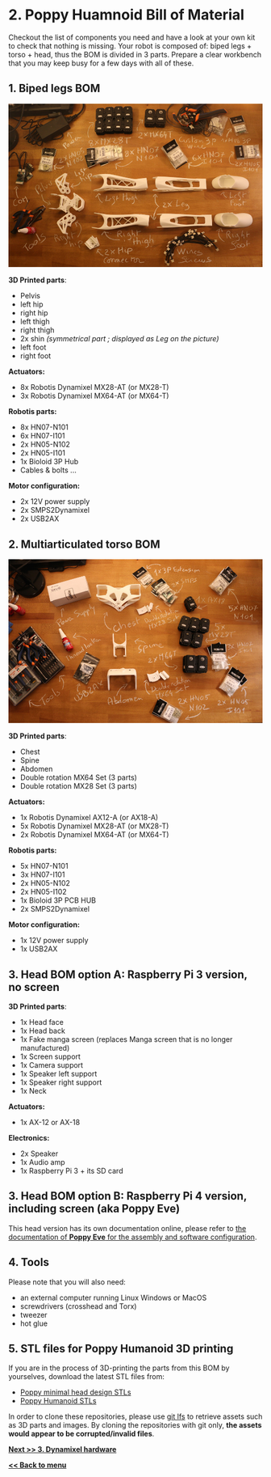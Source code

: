 # 2. Poppy Huamnoid Bill of Material

Checkout the list of components you need and have a look at your own kit to check that nothing is missing.
Your robot is composed of: biped legs + torso + head, thus the BOM is divided in 3 parts.
Prepare a clear workbench that you may keep busy for a few days with all of these.

## 1. Biped legs BOM

![](img/legs_BOM.jpg)

**3D Printed parts**:
- Pelvis
- left hip
- right hip
- left thigh
- right thigh
- 2x shin *(symmetrical part ; displayed as Leg on the picture)*
- left foot
- right foot

**Actuators:**
- 8x Robotis Dynamixel MX28-AT (or MX28-T)
- 3x Robotis Dynamixel MX64-AT (or MX64-T)

**Robotis parts:**
- 8x HN07-N101
- 6x HN07-I101
- 2x HN05-N102
- 2x HN05-I101
- 1x Bioloid 3P Hub
- Cables & bolts ...

**Motor configuration:**
- 2x 12V power supply
- 2x SMPS2Dynamixel
- 2x USB2AX

## 2. Multiarticulated torso BOM

![Trunk BOM](img/trunk_BOM.JPG)

**3D Printed parts**:
- Chest
- Spine
- Abdomen
- Double rotation MX64 Set (3 parts)
- Double rotation MX28 Set (3 parts)

**Actuators:**
- 1x Robotis Dynamixel AX12-A (or AX18-A)
- 5x Robotis Dynamixel MX28-AT (or MX28-T)
- 2x Robotis Dynamixel MX64-AT (or MX64-T)

**Robotis parts:**
- 5x HN07-N101
- 3x HN07-I101
- 2x HN05-N102
- 2x HN05-I102
- 1x Bioloid 3P PCB HUB
- 2x SMPS2Dynamixel

**Motor configuration:**
- 1x 12V power supply
- 1x USB2AX

## 3. Head BOM option A: Raspberry Pi 3 version, no screen

**3D Printed parts**:
- 1x Head face
- 1x Head back
- 1x Fake manga screen (replaces Manga screen that is no longer manufactured)
- 1x Screen support
- 1x Camera support
- 1x Speaker left support
- 1x Speaker right support
- 1x Neck

**Actuators:**
- 1x AX-12 or AX-18

**Electronics:**
- 2x Speaker
- 1x Audio amp
- 1x Raspberry Pi 3 + its SD card

## 3. Head BOM option B: Raspberry Pi 4 version, including screen (aka **Poppy Eve**)

This head version has its own documentation online, please refer to [the documentation of **Poppy Eve** for the assembly and software configuration](https://github.com/poppy-project/Poppy-eve-head-design#poppy-eve-head-design).

## 4. Tools
Please note that you will also need:
* an external computer running Linux Windows or MacOS
* screwdrivers (crosshead and Torx)
* tweezer
* hot glue

## 5. STL files for Poppy Humanoid 3D printing
If you are in the process of 3D-printing the parts from this BOM by yourselves, download the latest STL files from:
* [Poppy minimal head design STLs](https://github.com/poppy-project/Poppy-minimal-head-design/releases)
* [Poppy Humanoid STLs](https://github.com/poppy-project/poppy-humanoid/releases)

In order to clone these repositories, please use [git lfs](https://git-lfs.github.com/) to retrieve assets such as 3D parts and images. By cloning the repositories with git only, **the assets would appear to be corrupted/invalid files**.

[**Next >> 3. Dynamixel hardware**](dynamixel_hardware.md)

[**<< Back to menu**](README.md)
